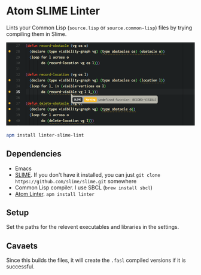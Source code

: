 # Atom SLIME Linter

Lints your Common Lisp (`source.lisp` or `source.common-lisp`) files by trying compiling them in Slime.

![screenshot](https://raw.githubusercontent.com/saulshanabrook/atom-linter-slime-lint/master/screenshot.png)

```bash
apm install linter-slime-lint
```

## Dependencies
* Emacs
* [SLIME](https://github.com/slime/slime). If you don't have it installed, you can just `git clone https://github.com/slime/slime.git`
  somewhere
* Common Lisp compiler. I use SBCL (`brew install sbcl`)
* [Atom Linter](https://atom.io/packages/linter). `apm install linter`

## Setup
Set the paths for the relevent executables and libraries in the settings.

## Cavaets
Since this builds the files, it will create the `.fasl` compiled versions if it
is successful.
